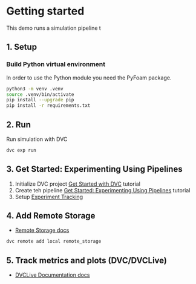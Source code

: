 # Getting started
This demo runs a simulation pipeline t

## 1. Setup

### Build Python virtual environment
In order to use the Python module you need the PyFoam package.
```bash
python3 -m venv .venv
source .venv/bin/activate
pip install --upgrade pip
pip install -r requirements.txt 
``` 


## 2. Run

Run simulation with DVC
```bash
dvc exp run
```

## 3. Get Started: Experimenting Using Pipelines

1. Initialize DVC project [Get Started with DVC](https://dvc.org/doc/start#get-started-with-dvc) tutorial
2. Create teh pipeline [Get Started: Experimenting Using Pipelines](https://dvc.org/doc/start/experiments/experiment-pipelines#visualizing-the-experiment-dag) tutorial
3. Setup [Experiment Tracking](https://dvc.org/doc/start/experiments/experiment-tracking#get-started-experiment-tracking)

## 4. Add Remote Storage 

- [Remote Storage docs](https://dvc.org/doc/user-guide/data-management/remote-storage#remote-storage)
```bash
dvc remote add local remote_storage
```

## 5. Track metrics and plots (DVC/DVCLive)

- [DVCLive Documentation docs](https://dvc.org/doc/dvclive?tab=Metrics#dvclive-documentation) 